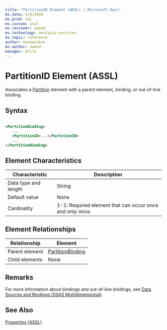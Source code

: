 ```yaml
---
title: "PartitionID Element (ASSL) | Microsoft Docs"
ms.date: 5/8/2018
ms.prod: sql
ms.custom: assl
ms.reviewer: owend
ms.technology: analysis-services
ms.topic: reference
author: minewiskan
ms.author: owend
manager: kfile
---
```

# PartitionID Element (ASSL)

  Associates a [Partition](../objects/partition-element-assl.md) element with a parent element, binding, or out-of-line binding.  
  
## Syntax  
  
```xml  
  
<PartitionBinding>  
   ...  
   <PartitionID>...</PartitionID>  
   ...  
</PartitionBinding>  
```  
  
## Element Characteristics  
  
|Characteristic|Description|  
|--------------------|-----------------|  
|Data type and length|String|  
|Default value|None|  
|Cardinality|1-1: Required element that can occur once and only once.|  
  
## Element Relationships  
  
|Relationship|Element|  
|------------------|-------------|  
|Parent element|[PartitionBinding](../data-type/partitionbinding-data-type-assl.md)|  
|Child elements|None|  
  
## Remarks  
 For more information about bindings and out-of-line bindings, see [Data Sources and Bindings &#40;SSAS Multidimensional&#41;](../../../analysis-services/multidimensional-models/data-sources-and-bindings-ssas-multidimensional.md).  
  
## See Also  
 [Properties &#40;ASSL&#41;](properties-assl.md)  
  
  
